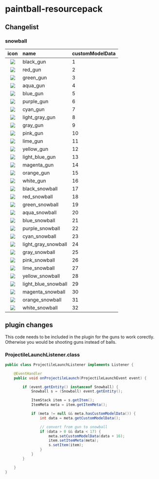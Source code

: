 # paintball-resourcepack
 

## Changelist

### snowball
| icon                                                                                                     | name                | customModelData    |
| :------------------------------------------------------------------------------------------------------: | :------------------ |:-------------------|
| [![][black_gun]](resourcepack/assets/minecraft/textures/item/snowball/black_gun.png)                     | black_gun           | 1                  |
| [![][red_gun]](resourcepack/assets/minecraft/textures/item/snowball/red_gun.png)                         | red_gun             | 2                  |
| [![][green_gun]](resourcepack/assets/minecraft/textures/item/snowball/green_gun.png)                     | green_gun           | 3                  |
| [![][aqua_gun]](resourcepack/assets/minecraft/textures/item/snowball/aqua_gun.png)                       | aqua_gun            | 4                  |
| [![][blue_gun]](resourcepack/assets/minecraft/textures/item/snowball/blue_gun.png)                       | blue_gun            | 5                  |
| [![][purple_gun]](resourcepack/assets/minecraft/textures/item/snowball/purple_gun.png)                   | purple_gun          | 6                  |
| [![][cyan_gun]](resourcepack/assets/minecraft/textures/item/snowball/cyan_gun.png)                       | cyan_gun            | 7                  |
| [![][light_gray_gun]](resourcepack/assets/minecraft/textures/item/snowball/light_gray_gun.png)           | light_gray_gun      | 8                  |
| [![][gray_gun]](resourcepack/assets/minecraft/textures/item/snowball/gray_gun.png)                       | gray_gun            | 9                  |
| [![][pink_gun]](resourcepack/assets/minecraft/textures/item/snowball/pink_gun.png)                       | pink_gun            | 10                 |
| [![][lime_gun]](resourcepack/assets/minecraft/textures/item/snowball/lime_gun.png)                       | lime_gun            | 11                 |
| [![][yellow_gun]](resourcepack/assets/minecraft/textures/item/snowball/yellow_gun.png)                   | yellow_gun          | 12                 |
| [![][light_blue_gun]](resourcepack/assets/minecraft/textures/item/snowball/light_blue_gun.png)           | light_blue_gun      | 13                 |
| [![][magenta_gun]](resourcepack/assets/minecraft/textures/item/snowball/magenta_gun.png)                 | magenta_gun         | 14                 |
| [![][orange_gun]](resourcepack/assets/minecraft/textures/item/snowball/orange_gun.png)                   | orange_gun          | 15                 |
| [![][white_gun]](resourcepack/assets/minecraft/textures/item/snowball/white_gun.png)                     | white_gun           | 16                 |
| [![][black_snowball]](resourcepack/assets/minecraft/textures/item/snowball/black_snowball.png)           | black_snowball      | 17                 |
| [![][red_snowball]](resourcepack/assets/minecraft/textures/item/snowball/red_snowball.png)               | red_snowball        | 18                 |
| [![][green_snowball]](resourcepack/assets/minecraft/textures/item/snowball/green_snowball.png)           | green_snowball      | 19                 |
| [![][aqua_snowball]](resourcepack/assets/minecraft/textures/item/snowball/aqua_snowball.png)             | aqua_snowball       | 20                 |
| [![][blue_snowball]](resourcepack/assets/minecraft/textures/item/snowball/blue_snowball.png)             | blue_snowball       | 21                 |
| [![][purple_snowball]](resourcepack/assets/minecraft/textures/item/snowball/purple_snowball.png)         | purple_snowball     | 22                 |
| [![][cyan_snowball]](resourcepack/assets/minecraft/textures/item/snowball/cyan_snowball.png)             | cyan_snowball       | 23                 |
| [![][light_gray_snowball]](resourcepack/assets/minecraft/textures/item/snowball/light_gray_snowball.png) | light_gray_snowball | 24                 |
| [![][gray_snowball]](resourcepack/assets/minecraft/textures/item/snowball/gray_snowball.png)             | gray_snowball       | 25                 |
| [![][pink_snowball]](resourcepack/assets/minecraft/textures/item/snowball/pink_snowball.png)             | pink_snowball       | 26                 |
| [![][lime_snowball]](resourcepack/assets/minecraft/textures/item/snowball/lime_snowball.png)             | lime_snowball       | 27                 |
| [![][yellow_snowball]](resourcepack/assets/minecraft/textures/item/snowball/yellow_snowball.png)         | yellow_snowball     | 28                 |
| [![][light_blue_snowball]](resourcepack/assets/minecraft/textures/item/snowball/light_blue_snowball.png) | light_blue_snowball | 29                 |
| [![][magenta_snowball]](resourcepack/assets/minecraft/textures/item/snowball/magenta_snowball.png)       | magenta_snowball    | 30                 |
| [![][orange_snowball]](resourcepack/assets/minecraft/textures/item/snowball/orange_snowball.png)         | orange_snowball     | 31                 |
| [![][white_snowball]](resourcepack/assets/minecraft/textures/item/snowball/white_snowball.png)           | white_snowball      | 32                 |

[snowball]: resourcepack/assets/minecraft/textures/item/snowball.png
[red_gun]: resourcepack/assets/minecraft/textures/item/snowball/red_gun.png
[black_gun]: resourcepack/assets/minecraft/textures/item/snowball/black_gun.png
[green_gun]: resourcepack/assets/minecraft/textures/item/snowball/green_gun.png
[aqua_gun]: resourcepack/assets/minecraft/textures/item/snowball/aqua_gun.png
[blue_gun]: resourcepack/assets/minecraft/textures/item/snowball/blue_gun.png
[purple_gun]: resourcepack/assets/minecraft/textures/item/snowball/purple_gun.png
[cyan_gun]: resourcepack/assets/minecraft/textures/item/snowball/cyan_gun.png
[light_gray_gun]: resourcepack/assets/minecraft/textures/item/snowball/light_gray_gun.png
[gray_gun]: resourcepack/assets/minecraft/textures/item/snowball/gray_gun.png
[pink_gun]: resourcepack/assets/minecraft/textures/item/snowball/pink_gun.png
[lime_gun]: resourcepack/assets/minecraft/textures/item/snowball/lime_gun.png
[yellow_gun]: resourcepack/assets/minecraft/textures/item/snowball/yellow_gun.png
[light_blue_gun]: resourcepack/assets/minecraft/textures/item/snowball/light_blue_gun.png
[magenta_gun]: resourcepack/assets/minecraft/textures/item/snowball/magenta_gun.png
[orange_gun]: resourcepack/assets/minecraft/textures/item/snowball/orange_gun.png
[white_gun]: resourcepack/assets/minecraft/textures/item/snowball/white_gun.png
[black_snowball]: resourcepack/assets/minecraft/textures/item/snowball/black_snowball.png
[red_snowball]: resourcepack/assets/minecraft/textures/item/snowball/red_snowball.png
[green_snowball]: resourcepack/assets/minecraft/textures/item/snowball/green_snowball.png
[aqua_snowball]: resourcepack/assets/minecraft/textures/item/snowball/aqua_snowball.png
[blue_snowball]: resourcepack/assets/minecraft/textures/item/snowball/blue_snowball.png
[purple_snowball]: resourcepack/assets/minecraft/textures/item/snowball/purple_snowball.png
[cyan_snowball]: resourcepack/assets/minecraft/textures/item/snowball/cyan_snowball.png
[light_gray_snowball]: resourcepack/assets/minecraft/textures/item/snowball/light_gray_snowball.png
[gray_snowball]: resourcepack/assets/minecraft/textures/item/snowball/gray_snowball.png
[pink_snowball]: resourcepack/assets/minecraft/textures/item/snowball/pink_snowball.png
[lime_snowball]: resourcepack/assets/minecraft/textures/item/snowball/lime_snowball.png
[yellow_snowball]: resourcepack/assets/minecraft/textures/item/snowball/yellow_snowball.png
[light_blue_snowball]: resourcepack/assets/minecraft/textures/item/snowball/light_blue_snowball.png
[magenta_snowball]: resourcepack/assets/minecraft/textures/item/snowball/magenta_snowball.png
[orange_snowball]: resourcepack/assets/minecraft/textures/item/snowball/orange_snowball.png
[white_snowball]: resourcepack/assets/minecraft/textures/item/snowball/white_snowball.png


## plugin changes

This code needs to be included in the plugin for the guns to work corectly. Otherwise you would be shooting guns instead of balls.

### ProjectileLaunchListener.class

```java
public class ProjectileLaunchListener implements Listener {

    @EventHandler
    public void onProjectileLaunch(ProjectileLaunchEvent event) {

        if (event.getEntity() instanceof Snowball) {
            Snowball s = (Snowball) event.getEntity();

            ItemStack item = s.getItem();
            ItemMeta meta = item.getItemMeta();

            if (meta != null && meta.hasCustomModelData()) {
                int data = meta.getCustomModelData();

                // convert from gun to snowball
                if (data > 0 && data < 17) {
                    meta.setCustomModelData(data + 16);
                    item.setItemMeta(meta);
                    s.setItem(item);
                }
            }
        }

    }
}

```